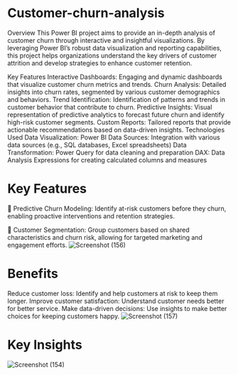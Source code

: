# Customer-churn-analysis
Overview
This Power BI project aims to provide an in-depth analysis of customer churn through interactive and insightful visualizations. By leveraging Power BI’s robust data visualization and reporting capabilities, this project helps organizations understand the key drivers of customer attrition and develop strategies to enhance customer retention.

Key Features
Interactive Dashboards: Engaging and dynamic dashboards that visualize customer churn metrics and trends.
Churn Analysis: Detailed insights into churn rates, segmented by various customer demographics and behaviors.
Trend Identification: Identification of patterns and trends in customer behavior that contribute to churn.
Predictive Insights: Visual representation of predictive analytics to forecast future churn and identify high-risk customer segments.
Custom Reports: Tailored reports that provide actionable recommendations based on data-driven insights.
Technologies Used
Data Visualization: Power BI
Data Sources: Integration with various data sources (e.g., SQL databases, Excel spreadsheets)
Data Transformation: Power Query for data cleaning and preparation
DAX: Data Analysis Expressions for creating calculated columns and measures

# Key Features
📌 Predictive Churn Modeling: Identify at-risk customers before they churn, enabling proactive interventions and retention strategies.

📌 Customer Segmentation: Group customers based on shared characteristics and churn risk, allowing for targeted marketing and engagement efforts.
![Screenshot (156)](https://github.com/user-attachments/assets/9976644d-4c75-4309-9c92-eb6f9590e118)



# Benefits
Reduce customer loss: Identify and help customers at risk to keep them longer.
Improve customer satisfaction: Understand customer needs better for better service.
Make data-driven decisions: Use insights to make better choices for keeping customers happy.
![Screenshot (157)](https://github.com/user-attachments/assets/c700f2ef-0990-4a4f-bd83-4badb0cfea47)

# Key Insights
![Screenshot (154)](https://github.com/user-attachments/assets/20a8aaed-9fa7-416d-a82d-e68e4f5d74bd)
